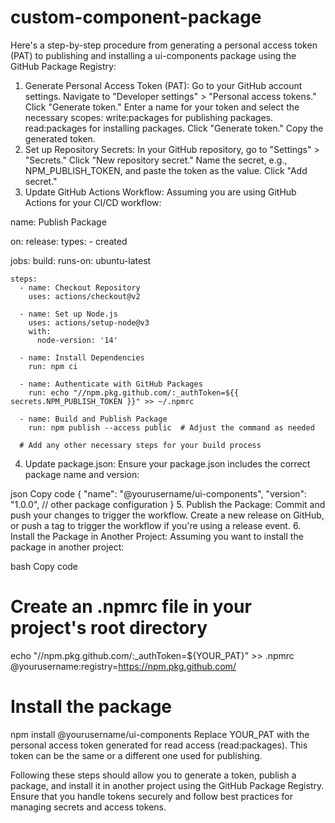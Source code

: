 # custom-component-package

Here's a step-by-step procedure from generating a personal access token (PAT) to publishing and installing a ui-components package using the GitHub Package Registry:

1. Generate Personal Access Token (PAT):
Go to your GitHub account settings.
Navigate to "Developer settings" > "Personal access tokens."
Click "Generate token."
Enter a name for your token and select the necessary scopes:
write:packages for publishing packages.
read:packages for installing packages.
Click "Generate token."
Copy the generated token.
2. Set up Repository Secrets:
In your GitHub repository, go to "Settings" > "Secrets."
Click "New repository secret."
Name the secret, e.g., NPM_PUBLISH_TOKEN, and paste the token as the value.
Click "Add secret."
3. Update GitHub Actions Workflow:
Assuming you are using GitHub Actions for your CI/CD workflow:

name: Publish Package

on:
  release:
    types:
      - created

jobs:
  build:
    runs-on: ubuntu-latest

    steps:
      - name: Checkout Repository
        uses: actions/checkout@v2

      - name: Set up Node.js
        uses: actions/setup-node@v3
        with:
          node-version: '14'

      - name: Install Dependencies
        run: npm ci

      - name: Authenticate with GitHub Packages
        run: echo "//npm.pkg.github.com/:_authToken=${{ secrets.NPM_PUBLISH_TOKEN }}" >> ~/.npmrc

      - name: Build and Publish Package
        run: npm publish --access public  # Adjust the command as needed

      # Add any other necessary steps for your build process

4. Update package.json:
Ensure your package.json includes the correct package name and version:

json
Copy code
{
  "name": "@yourusername/ui-components",
  "version": "1.0.0",
  // other package configuration
}
5. Publish the Package:
Commit and push your changes to trigger the workflow.
Create a new release on GitHub, or push a tag to trigger the workflow if you're using a release event.
6. Install the Package in Another Project:
Assuming you want to install the package in another project:

bash
Copy code
# Create an .npmrc file in your project's root directory
echo "//npm.pkg.github.com/:_authToken=${YOUR_PAT}" >> .npmrc
@yourusername:registry=https://npm.pkg.github.com/

# Install the package
npm install @yourusername/ui-components
Replace YOUR_PAT with the personal access token generated for read access (read:packages). This token can be the same or a different one used for publishing.

Following these steps should allow you to generate a token, publish a package, and install it in another project using the GitHub Package Registry. Ensure that you handle tokens securely and follow best practices for managing secrets and access tokens.
